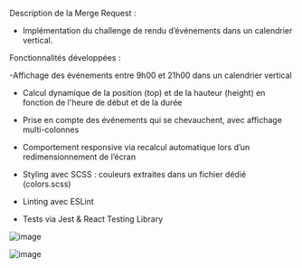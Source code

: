 Description de la Merge Request : 
- Implémentation du challenge de rendu d’événements dans un calendrier vertical.

Fonctionnalités développées :


 -Affichage des événements entre 9h00 et 21h00 dans un calendrier vertical

 - Calcul dynamique de la position (top) et de la hauteur (height) en fonction de l'heure de début et de la durée

 - Prise en compte des événements qui se chevauchent, avec affichage multi-colonnes

 - Comportement responsive via recalcul automatique lors d’un redimensionnement de l’écran

 - Styling avec SCSS : couleurs extraites dans un fichier dédié (colors.scss)

 - Linting avec ESLint

 - Tests via Jest & React Testing Library

![image](https://github.com/user-attachments/assets/bf335bcd-9234-4a59-872c-3ccf613a0b9c)

![image](https://github.com/user-attachments/assets/c638d5c9-2c5c-47e9-ba1d-5ec1dbabfc79)
